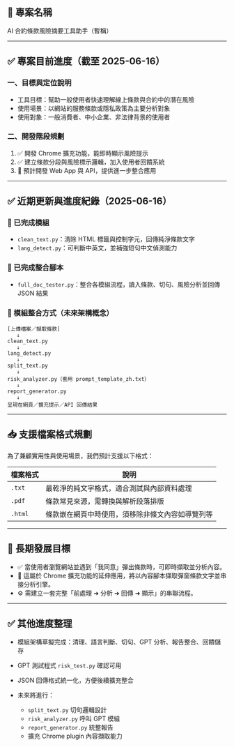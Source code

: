 ## 📌 專案名稱

AI 合約條款風險摘要工具助手（暫稱）

---

## ✅ 專案目前進度（截至 2025-06-16）

### 一、目標與定位說明

* 工具目標：幫助一般使用者快速理解線上條款與合約中的潛在風險
* 使用場景：以網站的服務條款或隱私政策為主要分析對象
* 使用對象：一般消費者、中小企業、非法律背景的使用者

### 二、開發階段規劃

1. ✅ 開發 Chrome 擴充功能，能即時顯示風險提示
2. ✅ 建立條款分段與風險標示邏輯，加入使用者回饋系統
3. 💜 預計開發 Web App 與 API，提供進一步整合應用

---

## ✅ 近期更新與進度紀錄（2025-06-16）

### 🔹 已完成模組

* `clean_text.py`：清除 HTML 標籤與控制字元，回傳純淨條款文字
* `lang_detect.py`：可判斷中英文，並補強短句中文偵測能力

### 🔹 已完成整合腳本

* `full_doc_tester.py`：整合各模組流程，讀入條款、切句、風險分析並回傳 JSON 結果

### 🔹 模組整合方式（未來架構概念）

```text
[上傳檔案／擷取條款]
   ↓
clean_text.py
   ↓
lang_detect.py
   ↓
split_text.py
   ↓
risk_analyzer.py（套用 prompt_template_zh.txt）
   ↓
report_generator.py
   ↓
呈現在網頁／擴充提示／API 回傳結果
```

---

## 📥 支援檔案格式規劃

為了兼顧實用性與使用場景，我們預計支援以下格式：

| 檔案格式    | 說明                       |
| ------- | ------------------------ |
| `.txt`  | 最乾淨的純文字格式，適合測試與內部資料處理    |
| `.pdf`  | 條款常見來源，需轉換與解析段落排版        |
| `.html` | 條款嵌在網頁中時使用，須移除非條文內容如導覽列等 |

---

## 🎯 長期發展目標

* ✅ 當使用者瀏覽網站並遇到「我同意」彈出條款時，可即時擷取並分析內容。
* 📌 這屬於 Chrome 擴充功能的延伸應用，將以內容腳本擷取彈窗條款文字並串接分析引擎。
* ⚙️ 需建立一套完整「前處理 ➜ 分析 ➜ 回傳 ➜ 顯示」的串聯流程。

---

## ✅ 其他進度整理

* 模組架構草擬完成：清理、語言判斷、切句、GPT 分析、報告整合、回饋儲存
* GPT 測試程式 `risk_test.py` 確認可用
* JSON 回傳格式統一化，方便後續擴充整合
* 未來將進行：

  * `split_text.py` 切句邏輯設計
  * `risk_analyzer.py` 呼叫 GPT 模組
  * `report_generator.py` 統整報告
  * 擴充 Chrome plugin 內容擷取能力
